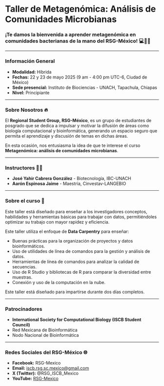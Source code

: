 # Taller de Metagenómica: Análisis de Comunidades Microbianas

### ¡Te damos la bienvenida a aprender metagenómica en comunidades bacterianas de la mano del RSG-México! 💻🧬🧫

---

### Información General

* **Modalidad:** Híbrida
* **Fechas:** 22 y 23 de mayo 2025 (9 am - 4:00 pm UTC-6, Ciudad de México)
* **Sede presencial:** Instituto de Biociencias - UNACH, Tapachula, Chiapas
* **Nivel:** Principiante

---

### Sobre Nosotros 🔥

El **Regional Student Group, RSG-México**, es un grupo de estudiantes de posgrado que se dedica a impulsar y motivar la difusión de áreas como biología computacional y bioinformática, generando un espacio seguro que permita el aprendizaje y discusión de temas en dichas áreas.

En esta ocasión, nos entusiasma la idea de que te interese el curso **Metagenómica: análisis de comunidades microbianas**.

---

### Instructores 👨‍🏫

* **José Yahir Cabrera González** - Biotecnología, IBC-UNACH
* **Aarón Espinosa Jaime** - Maestría, Cinvestav-LANGEBIO

---

### Sobre el curso 📙

Este taller está diseñado para enseñar a los investigadores conceptos, habilidades y herramientas básicas para trabajar con datos, permitiéndoles optimizar su trabajo con mayor rapidez y eficiencia.

Este taller utiliza el enfoque de **Data Carpentry** para enseñar:

* Buenas prácticas para la organización de proyectos y datos bioinformáticos.
* Uso de utilidades de línea de comandos para la gestión y análisis de datos.
* Herramientas de línea de comandos para analizar la calidad de secuencias.
* Uso de R Studio y bibliotecas de R para comparar la diversidad entre muestras.
* Conexión y uso de la computación en la nube.

Este taller está diseñado para impartirse durante dos días completos.


---

### Patrocinadores

* **International Society for Computational Biology (ISCB Student Council)**
* Red Mexicana de Bioinformática
* Nodo Nacional de Bioinformática

---

### Redes Sociales del RSG-México 🌐

* **Facebook:** RSG-Mexico
* **Email:** [iscb.rsg.sc.mexico@gmail.com](mailto:iscb.rsg.sc.mexico@gmail.com)
* **X (Twitter):** @RSG\_ISCB\_Mexico
* **YouTube:** [RSG-Mexico](https://www.youtube.com/@RSG-Mexico)
